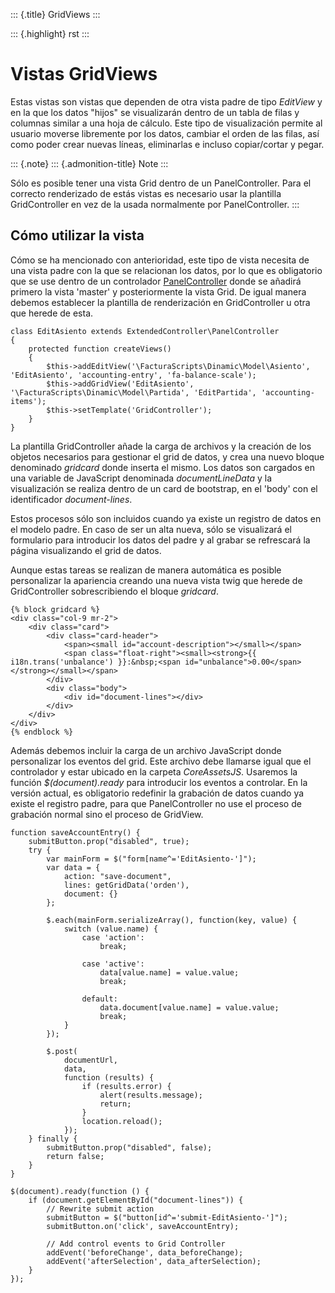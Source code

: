 ::: {.title}
GridViews
:::

::: {.highlight}
rst
:::

Vistas GridViews
================

Estas vistas son vistas que dependen de otra vista padre de tipo
*EditView* y en la que los datos \"hijos\" se visualizarán dentro de un
tabla de filas y columnas similar a una hoja de cálculo. Este tipo de
visualización permite al usuario moverse libremente por los datos,
cambiar el orden de las filas, así como poder crear nuevas líneas,
eliminarlas e incluso copiar/cortar y pegar.

::: {.note}
::: {.admonition-title}
Note
:::

Sólo es posible tener una vista Grid dentro de un PanelController. Para
el correcto renderizado de estás vistas es necesario usar la plantilla
GridController en vez de la usada normalmente por PanelController.
:::

Cómo utilizar la vista
----------------------

Cómo se ha mencionado con anterioridad, este tipo de vista necesita de
una vista padre con la que se relacionan los datos, por lo que es
obligatorio que se use dentro de un controlador
[PanelController](PanelController) donde se añadirá primero la vista
\'master\' y posteriormente la vista Grid. De igual manera debemos
establecer la plantilla de renderización en GridController u otra que
herede de esta.

``` {.sourceCode .php}
class EditAsiento extends ExtendedController\PanelController
{
    protected function createViews()
    {
        $this->addEditView('\FacturaScripts\Dinamic\Model\Asiento', 'EditAsiento', 'accounting-entry', 'fa-balance-scale');
        $this->addGridView('EditAsiento', '\FacturaScripts\Dinamic\Model\Partida', 'EditPartida', 'accounting-items');
        $this->setTemplate('GridController');
    }
}
```

La plantilla GridController añade la carga de archivos y la creación de
los objetos necesarios para gestionar el grid de datos, y crea una nuevo
bloque denominado *gridcard* donde inserta el mismo. Los datos son
cargados en una variable de JavaScript denominada *documentLineData* y
la visualización se realiza dentro de un card de bootstrap, en el
\'body\' con el identificador *document-lines*.

Estos procesos sólo son incluidos cuando ya existe un registro de datos
en el modelo padre. En caso de ser un alta nueva, sólo se visualizará el
formulario para introducir los datos del padre y al grabar se refrescará
la página visualizando el grid de datos.

Aunque estas tareas se realizan de manera automática es posible
personalizar la apariencia creando una nueva vista twig que herede de
GridController sobrescribiendo el bloque *gridcard*.

``` {.sourceCode .html}
{% block gridcard %}
<div class="col-9 mr-2">
    <div class="card">
        <div class="card-header">
            <span><small id="account-description"></small></span>
            <span class="float-right"><small><strong>{{ i18n.trans('unbalance') }}:&nbsp;<span id="unbalance">0.00</span></strong></small></span>
        </div>
        <div class="body">
            <div id="document-lines"></div>
        </div>
    </div>
</div>
{% endblock %}
```

Además debemos incluir la carga de un archivo JavaScript donde
personalizar los eventos del grid. Este archivo debe llamarse igual que
el controlador y estar ubicado en la carpeta *CoreAssetsJS*. Usaremos la
función *\$(document).ready* para introducir los eventos a controlar. En
la versión actual, es obligatorio redefinir la grabación de datos cuando
ya existe el registro padre, para que PanelController no use el proceso
de grabación normal sino el proceso de GridView.

``` {.sourceCode .javascript}
function saveAccountEntry() {
    submitButton.prop("disabled", true);
    try {
        var mainForm = $("form[name^='EditAsiento-']");
        var data = {
            action: "save-document",
            lines: getGridData('orden'),
            document: {}
        };

        $.each(mainForm.serializeArray(), function(key, value) {
            switch (value.name) {
                case 'action':
                    break;

                case 'active':
                    data[value.name] = value.value;
                    break;

                default:
                    data.document[value.name] = value.value;
                    break;
            }
        });

        $.post(
            documentUrl,
            data,
            function (results) {
                if (results.error) {
                    alert(results.message);
                    return;
                }
                location.reload();
            });
    } finally {
        submitButton.prop("disabled", false);
        return false;
    }
}

$(document).ready(function () {
    if (document.getElementById("document-lines")) {
        // Rewrite submit action
        submitButton = $("button[id^='submit-EditAsiento-']");
        submitButton.on('click', saveAccountEntry);

        // Add control events to Grid Controller
        addEvent('beforeChange', data_beforeChange);
        addEvent('afterSelection', data_afterSelection);
    }
});
```
